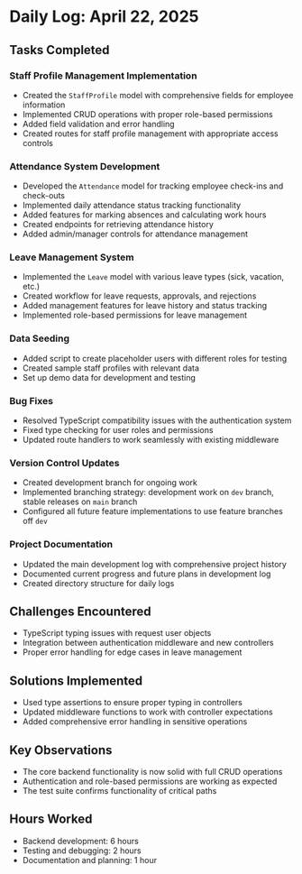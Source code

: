 # Daily Log: April 22, 2025

## Tasks Completed

### Staff Profile Management Implementation
- Created the `StaffProfile` model with comprehensive fields for employee information
- Implemented CRUD operations with proper role-based permissions
- Added field validation and error handling
- Created routes for staff profile management with appropriate access controls

### Attendance System Development
- Developed the `Attendance` model for tracking employee check-ins and check-outs
- Implemented daily attendance status tracking functionality
- Added features for marking absences and calculating work hours
- Created endpoints for retrieving attendance history
- Added admin/manager controls for attendance management

### Leave Management System
- Implemented the `Leave` model with various leave types (sick, vacation, etc.)
- Created workflow for leave requests, approvals, and rejections
- Added management features for leave history and status tracking
- Implemented role-based permissions for leave management

### Data Seeding
- Added script to create placeholder users with different roles for testing
- Created sample staff profiles with relevant data
- Set up demo data for development and testing

### Bug Fixes
- Resolved TypeScript compatibility issues with the authentication system
- Fixed type checking for user roles and permissions
- Updated route handlers to work seamlessly with existing middleware

### Version Control Updates
- Created development branch for ongoing work
- Implemented branching strategy: development work on `dev` branch, stable releases on `main` branch
- Configured all future feature implementations to use feature branches off `dev`

### Project Documentation
- Updated the main development log with comprehensive project history
- Documented current progress and future plans in development log
- Created directory structure for daily logs

## Challenges Encountered
- TypeScript typing issues with request user objects
- Integration between authentication middleware and new controllers
- Proper error handling for edge cases in leave management

## Solutions Implemented
- Used type assertions to ensure proper typing in controllers
- Updated middleware functions to work with controller expectations
- Added comprehensive error handling in sensitive operations

## Key Observations
- The core backend functionality is now solid with full CRUD operations
- Authentication and role-based permissions are working as expected
- The test suite confirms functionality of critical paths

## Hours Worked
- Backend development: 6 hours
- Testing and debugging: 2 hours
- Documentation and planning: 1 hour 